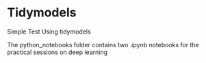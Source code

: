 # Tidymodels
Simple Test Using tidymodels

The python_notebooks folder contains two .ipynb notebooks for the practical sessions on deep learning
